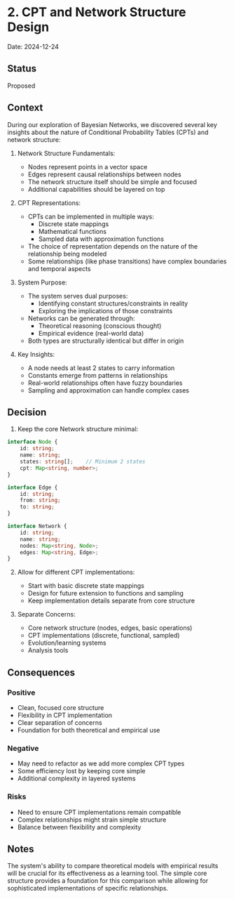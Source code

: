 # 2. CPT and Network Structure Design

Date: 2024-12-24

## Status

Proposed

## Context

During our exploration of Bayesian Networks, we discovered several key insights about the nature of Conditional Probability Tables (CPTs) and network structure:

1. Network Structure Fundamentals:
   - Nodes represent points in a vector space
   - Edges represent causal relationships between nodes
   - The network structure itself should be simple and focused
   - Additional capabilities should be layered on top

2. CPT Representations:
   - CPTs can be implemented in multiple ways:
     - Discrete state mappings
     - Mathematical functions
     - Sampled data with approximation functions
   - The choice of representation depends on the nature of the relationship being modeled
   - Some relationships (like phase transitions) have complex boundaries and temporal aspects

3. System Purpose:
   - The system serves dual purposes:
     - Identifying constant structures/constraints in reality
     - Exploring the implications of those constraints
   - Networks can be generated through:
     - Theoretical reasoning (conscious thought)
     - Empirical evidence (real-world data)
   - Both types are structurally identical but differ in origin

4. Key Insights:
   - A node needs at least 2 states to carry information
   - Constants emerge from patterns in relationships
   - Real-world relationships often have fuzzy boundaries
   - Sampling and approximation can handle complex cases

## Decision

1. Keep the core Network structure minimal:
```typescript
interface Node {
    id: string;
    name: string;
    states: string[];    // Minimum 2 states
    cpt: Map<string, number>;
}

interface Edge {
    id: string;
    from: string;
    to: string;
}

interface Network {
    id: string;
    name: string;
    nodes: Map<string, Node>;
    edges: Map<string, Edge>;
}
```

2. Allow for different CPT implementations:
   - Start with basic discrete state mappings
   - Design for future extension to functions and sampling
   - Keep implementation details separate from core structure

3. Separate Concerns:
   - Core network structure (nodes, edges, basic operations)
   - CPT implementations (discrete, functional, sampled)
   - Evolution/learning systems
   - Analysis tools

## Consequences

### Positive
- Clean, focused core structure
- Flexibility in CPT implementation
- Clear separation of concerns
- Foundation for both theoretical and empirical use

### Negative
- May need to refactor as we add more complex CPT types
- Some efficiency lost by keeping core simple
- Additional complexity in layered systems

### Risks
- Need to ensure CPT implementations remain compatible
- Complex relationships might strain simple structure
- Balance between flexibility and complexity

## Notes

The system's ability to compare theoretical models with empirical results will be crucial for its effectiveness as a learning tool. The simple core structure provides a foundation for this comparison while allowing for sophisticated implementations of specific relationships.
